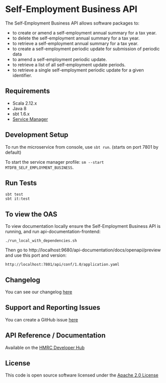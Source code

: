 Self-Employment Business API
========================
The Self-Employment Business API allows software packages to:

* to create or amend a self-employment annual summary for a tax year.
* to delete the self-employment annual summary for a tax year.
* to retrieve a self-employment annual summary for a tax year.
* to create a self-employment periodic update for submission of periodic data
* to amend a self-employment periodic update.
* to retrieve a list of all self-employment update periods.
* to retrieve a single self-employment periodic update for a given identifier.

## Requirements
- Scala 2.12.x
- Java 8
- sbt 1.6.x
- [Service Manager](https://github.com/hmrc/service-manager)

## Development Setup
To run the microservice from console, use `sbt run`. (starts on port 7801 by default)

To start the service manager profile: `sm --start MTDFB_SELF_EMPLOYMENT_BUSINESS`.
 
## Run Tests
```
sbt test
sbt it:test
```

## To view the OAS

To view documentation locally ensure the Self-Employment Business API is running, and run api-documentation-frontend:
```
./run_local_with_dependencies.sh
```

Then go to http://localhost:9680/api-documentation/docs/openapi/preview and use this port and version:
```
http://localhost:7801/api/conf/1.0/application.yaml
```

## Changelog

You can see our changelog [here](https://github.com/hmrc/income-tax-mtd-changelog/wiki)

## Support and Reporting Issues

You can create a GitHub issue [here](https://github.com/hmrc/income-tax-mtd-changelog/issues)

## API Reference / Documentation 
Available on the [HMRC Developer Hub](https://developer.service.hmrc.gov.uk/api-documentation/docs/api/service/self-employment-business-api/1.0)

## License
This code is open source software licensed under the [Apache 2.0 License]("http://www.apache.org/licenses/LICENSE-2.0.html")

